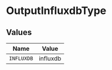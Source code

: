 # OutputInfluxdbType


## Values

| Name       | Value      |
| ---------- | ---------- |
| `INFLUXDB` | influxdb   |